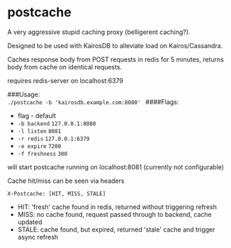 # postcache

A very aggressive stupid caching proxy (belligerent caching?).

Designed to be used with KairosDB to alleviate load on Kairos/Cassandra.  

Caches response body from POST requests in redis for 5 minutes, returns body from cache on identical requests.

requires redis-server on localhost:6379  

###Usage:  
```./postcache -b 'kairosdb.example.com:8080' ```
####Flags:
* flag - default
* `-b backend` `127.0.0.1:8080`
* `-l listen` `8081`
* `-r redis` `127.0.0.1:6379`
* `-e expire` `7200`
* `-f freshness` `300`

will start postcache running on localhost:8081 (currently not configurable)

Cache hit/miss can be seen via headers

    X-Postcache: [HIT, MISS, STALE]

* HIT: 'fresh' cache found in redis, returned without triggering refresh
* MISS: no cache found, request passed through to backend, cache updated
* STALE: cache found, but expired, returned 'stale' cache and trigger async refresh
